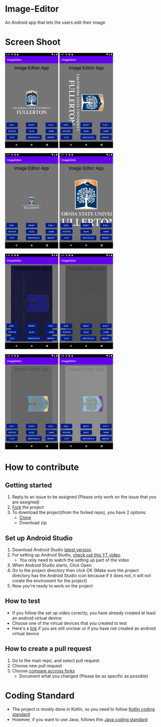 # Image-Editor
An Android app that lets the users edit their image

# Screen Shoot
<img src="/Pic/UI.png" width="35%">         <img src="/Pic/Rotate.png" width="35%">


<img src="/Pic/Size-.png" width="35%">         <img src="/Pic/Size+.png" width="35%">


<img src="/Pic/Blue.png" width="35%">         <img src="/Pic/GrayScale.png" width="35%">


<img src="/Pic/Dark.png" width="35%">        <img src="/Pic/Bright.png" width="35%">


# How to contribute
## Getting started
1. Reply to an issue to be assigned (Please only work on the issue that you are assigned)
2. [Fork](https://docs.github.com/en/get-started/quickstart/fork-a-repo) the project
3. To download the project(from the forked repo), you have 2 options:
   - [Clone](https://docs.github.com/en/github/writing-on-github/getting-started-with-writing-and-formatting-on-github/basic-writing-and-formatting-syntax)
   - Download zip
## Set up Android Studio
1. Download Android Studio [latest version](https://developer.android.com/studio).
2. For setting up Android Studio, [check out this YT video](https://www.youtube.com/watch?v=fis26HvvDII).
   - You only need to watch the setting up part of the video
3. When Android Studio starts, Click Open
4. Go to the project directory then click OK (Make sure the project directory has the Android Studio icon because if it does not, it will not create the enviroment for the project)
5. Now you're ready to work on the project  
## How to test
+ If you follow the set up video corectly, you have already created at least an android virtual device
+ Choose one of the virtual devices that you created to test 
+ Here's a [link](https://developer.android.com/studio/run/emulator) if you are still unclear or if you have not created an android virtual device
## How to create a pull request
1. Go to the main repo, and select pull request
2. Choose new pull request
3. Choose [compare accross forks](https://docs.github.com/en/pull-requests/collaborating-with-pull-requests/proposing-changes-to-your-work-with-pull-requests/creating-a-pull-request-from-a-fork)
    - Document what you changed (Please be as specific as possible)
# Coding Standard
- The project is mostly done in Kotlin, so you need to follow [Kotlin coding standard](https://developer.android.com/kotlin/style-guide)
- However, if you want to use Java, follows this [Java coding standard](https://source.android.com/setup/contribute/code-style)

